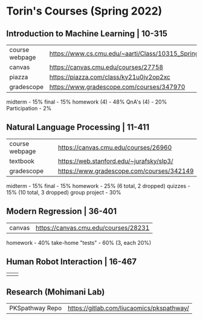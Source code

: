 # Torin's Courses (Spring 2022)

## Introduction to Machine Learning | 10-315
|  |  |
|--|--|
| course webpage | https://www.cs.cmu.edu/~aarti/Class/10315_Spring22/ |
| canvas | https://canvas.cmu.edu/courses/27758 |
| piazza | https://piazza.com/class/ky21u0jv2op2xc |
| gradescope | https://www.gradescope.com/courses/347970 |
midterm - 15%
final - 15%
homework (4) - 48%
QnA's (4) - 20%
Participation - 2%

## Natural Language Processing | 11-411
|  |  |
|--|--|
| course webpage | https://canvas.cmu.edu/courses/26960 |
| textbook | https://web.stanford.edu/~jurafsky/slp3/ |
| gradescope | https://www.gradescope.com/courses/342149 |
midterm - 15%
final - 15%
homework - 25% (6 total, 2 dropped)
quizzes - 15% (10 total, 3 dropped)
group project - 30%

## Modern Regression | 36-401
|  |  |
|--|--|
| canvas | https://canvas.cmu.edu/courses/28231 |
homework - 40%
take-home "tests" - 60% (3, each 20%)

## Human Robot Interaction | 16-467
|  |  |
|--|--|
|  |  |

## Research (Mohimani Lab)
|||
|--|--|
| PKSpathway Repo | https://gitlab.com/liucaomics/pkspathway/ |
<!--stackedit_data:
eyJoaXN0b3J5IjpbNTgwMDg3MzAzLC0xNzEzNDU0MTc3LDE3Mj
g4MjY1NDUsLTEzODI2MzczNDUsMTQxMjQ4OTQ2NiwtNjU2ODIx
MDQsLTY3NzY4MDkyMiwtMTcwNTMwNDIwNV19
-->